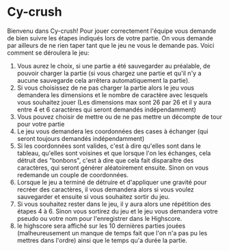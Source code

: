 # Cy-crush

Bienvenu dans Cy-crush!
Pour jouer correctement l'équipe vous demande de bien suivre les étapes indiqués lors de votre partie.
On vous demande par ailleurs de ne rien taper tant que le jeu ne vous le demande pas.
Voici comment se déroulera le jeu:
1) Vous aurez le choix, si une partie a été sauvegarder au préalable, de pouvoir charger la partie (si vous chargez une partie et qu'il n'y a aucune sauvegarde cela arrêtera automatiquement la partie).
2) Si vous choisissez de ne pas charger la partie alors le jeu vous demandera les dimensions et le nombre de caractère avec lesquels vous souhaitez jouer (Les dimensions max sont 26 par 26 et il y aura entre 4 et 6 caractères qui seront demandés indépendamment)
3) Vous pouvez choisir de mettre ou de ne pas mettre un décompte de tour pour votre partie
4) Le jeu vous demandera les coordonnées des cases à échanger (qui seront toujours demandés indépendamment)
5) Si les coordonnées sont valides, c'est à dire qu'elles sont dans le tableau, qu'elles sont voisines et que lorsque l'on les échanges, cela détruit des "bonbons", c'est à dire que cela fait disparaître des caractères, qui seront générer aléatoirement ensuite. Sinon on vous redemande un couple de coordonnées.
6) Lorsque le jeu a terminé de détruire et d'appliquer une gravité pour recréer des caractères, il vous demandera alors si vous voulez sauvegarder et ensuite si vous souhaitez sortir du jeu.
7) Si vous souhaitez rester dans le jeu, il y aura alors une répétition des étapes 4 à 6. Sinon vous sortirez du jeu et le jeu vous demandera votre pseudo ou votre nom pour l'enregistrer dans le Highscore.
8) le highscore sera affiché sur les 10 dernières parties jouées (malheureusement un manque de temps fait que l'on n'a pas pu les mettres dans l'ordre) ainsi que le temps qu'a durée la partie. 
